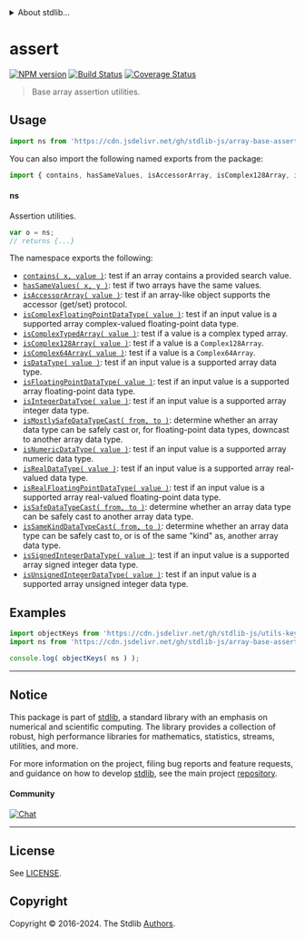 <!--

@license Apache-2.0

Copyright (c) 2022 The Stdlib Authors.

Licensed under the Apache License, Version 2.0 (the "License");
you may not use this file except in compliance with the License.
You may obtain a copy of the License at

   http://www.apache.org/licenses/LICENSE-2.0

Unless required by applicable law or agreed to in writing, software
distributed under the License is distributed on an "AS IS" BASIS,
WITHOUT WARRANTIES OR CONDITIONS OF ANY KIND, either express or implied.
See the License for the specific language governing permissions and
limitations under the License.

-->


<details>
  <summary>
    About stdlib...
  </summary>
  <p>We believe in a future in which the web is a preferred environment for numerical computation. To help realize this future, we've built stdlib. stdlib is a standard library, with an emphasis on numerical and scientific computation, written in JavaScript (and C) for execution in browsers and in Node.js.</p>
  <p>The library is fully decomposable, being architected in such a way that you can swap out and mix and match APIs and functionality to cater to your exact preferences and use cases.</p>
  <p>When you use stdlib, you can be absolutely certain that you are using the most thorough, rigorous, well-written, studied, documented, tested, measured, and high-quality code out there.</p>
  <p>To join us in bringing numerical computing to the web, get started by checking us out on <a href="https://github.com/stdlib-js/stdlib">GitHub</a>, and please consider <a href="https://opencollective.com/stdlib">financially supporting stdlib</a>. We greatly appreciate your continued support!</p>
</details>

# assert

[![NPM version][npm-image]][npm-url] [![Build Status][test-image]][test-url] [![Coverage Status][coverage-image]][coverage-url] <!-- [![dependencies][dependencies-image]][dependencies-url] -->

> Base array assertion utilities.



<section class="usage">

## Usage

```javascript
import ns from 'https://cdn.jsdelivr.net/gh/stdlib-js/array-base-assert@deno/mod.js';
```

You can also import the following named exports from the package:

```javascript
import { contains, hasSameValues, isAccessorArray, isComplex128Array, isComplex64Array, isComplexFloatingPointDataType, isComplexTypedArray, isDataType, isFloatingPointDataType, isIntegerDataType, isMostlySafeDataTypeCast, isNumericDataType, isRealDataType, isRealFloatingPointDataType, isSafeDataTypeCast, isSameKindDataTypeCast, isSignedIntegerDataType, isUnsignedIntegerDataType } from 'https://cdn.jsdelivr.net/gh/stdlib-js/array-base-assert@deno/mod.js';
```

#### ns

Assertion utilities.

```javascript
var o = ns;
// returns {...}
```

The namespace exports the following:

<!-- <toc pattern="*"> -->

<div class="namespace-toc">

-   <span class="signature">[`contains( x, value )`][@stdlib/array/base/assert/contains]</span><span class="delimiter">: </span><span class="description">test if an array contains a provided search value.</span>
-   <span class="signature">[`hasSameValues( x, y )`][@stdlib/array/base/assert/has-same-values]</span><span class="delimiter">: </span><span class="description">test if two arrays have the same values.</span>
-   <span class="signature">[`isAccessorArray( value )`][@stdlib/array/base/assert/is-accessor-array]</span><span class="delimiter">: </span><span class="description">test if an array-like object supports the accessor (get/set) protocol.</span>
-   <span class="signature">[`isComplexFloatingPointDataType( value )`][@stdlib/array/base/assert/is-complex-floating-point-data-type]</span><span class="delimiter">: </span><span class="description">test if an input value is a supported array complex-valued floating-point data type.</span>
-   <span class="signature">[`isComplexTypedArray( value )`][@stdlib/array/base/assert/is-complex-typed-array]</span><span class="delimiter">: </span><span class="description">test if a value is a complex typed array.</span>
-   <span class="signature">[`isComplex128Array( value )`][@stdlib/array/base/assert/is-complex128array]</span><span class="delimiter">: </span><span class="description">test if a value is a `Complex128Array`.</span>
-   <span class="signature">[`isComplex64Array( value )`][@stdlib/array/base/assert/is-complex64array]</span><span class="delimiter">: </span><span class="description">test if a value is a `Complex64Array`.</span>
-   <span class="signature">[`isDataType( value )`][@stdlib/array/base/assert/is-data-type]</span><span class="delimiter">: </span><span class="description">test if an input value is a supported array data type.</span>
-   <span class="signature">[`isFloatingPointDataType( value )`][@stdlib/array/base/assert/is-floating-point-data-type]</span><span class="delimiter">: </span><span class="description">test if an input value is a supported array floating-point data type.</span>
-   <span class="signature">[`isIntegerDataType( value )`][@stdlib/array/base/assert/is-integer-data-type]</span><span class="delimiter">: </span><span class="description">test if an input value is a supported array integer data type.</span>
-   <span class="signature">[`isMostlySafeDataTypeCast( from, to )`][@stdlib/array/base/assert/is-mostly-safe-data-type-cast]</span><span class="delimiter">: </span><span class="description">determine whether an array data type can be safely cast or, for floating-point data types, downcast to another array data type.</span>
-   <span class="signature">[`isNumericDataType( value )`][@stdlib/array/base/assert/is-numeric-data-type]</span><span class="delimiter">: </span><span class="description">test if an input value is a supported array numeric data type.</span>
-   <span class="signature">[`isRealDataType( value )`][@stdlib/array/base/assert/is-real-data-type]</span><span class="delimiter">: </span><span class="description">test if an input value is a supported array real-valued data type.</span>
-   <span class="signature">[`isRealFloatingPointDataType( value )`][@stdlib/array/base/assert/is-real-floating-point-data-type]</span><span class="delimiter">: </span><span class="description">test if an input value is a supported array real-valued floating-point data type.</span>
-   <span class="signature">[`isSafeDataTypeCast( from, to )`][@stdlib/array/base/assert/is-safe-data-type-cast]</span><span class="delimiter">: </span><span class="description">determine whether an array data type can be safely cast to another array data type.</span>
-   <span class="signature">[`isSameKindDataTypeCast( from, to )`][@stdlib/array/base/assert/is-same-kind-data-type-cast]</span><span class="delimiter">: </span><span class="description">determine whether an array data type can be safely cast to, or is of the same "kind" as, another array data type.</span>
-   <span class="signature">[`isSignedIntegerDataType( value )`][@stdlib/array/base/assert/is-signed-integer-data-type]</span><span class="delimiter">: </span><span class="description">test if an input value is a supported array signed integer data type.</span>
-   <span class="signature">[`isUnsignedIntegerDataType( value )`][@stdlib/array/base/assert/is-unsigned-integer-data-type]</span><span class="delimiter">: </span><span class="description">test if an input value is a supported array unsigned integer data type.</span>

</div>

<!-- </toc> -->

</section>

<!-- /.usage -->

<section class="examples">

## Examples

<!-- TODO: better examples -->

<!-- eslint no-undef: "error" -->

```javascript
import objectKeys from 'https://cdn.jsdelivr.net/gh/stdlib-js/utils-keys@deno/mod.js';
import ns from 'https://cdn.jsdelivr.net/gh/stdlib-js/array-base-assert@deno/mod.js';

console.log( objectKeys( ns ) );
```

</section>

<!-- /.examples -->

<!-- Section for related `stdlib` packages. Do not manually edit this section, as it is automatically populated. -->

<section class="related">

</section>

<!-- /.related -->

<!-- Section for all links. Make sure to keep an empty line after the `section` element and another before the `/section` close. -->


<section class="main-repo" >

* * *

## Notice

This package is part of [stdlib][stdlib], a standard library with an emphasis on numerical and scientific computing. The library provides a collection of robust, high performance libraries for mathematics, statistics, streams, utilities, and more.

For more information on the project, filing bug reports and feature requests, and guidance on how to develop [stdlib][stdlib], see the main project [repository][stdlib].

#### Community

[![Chat][chat-image]][chat-url]

---

## License

See [LICENSE][stdlib-license].


## Copyright

Copyright &copy; 2016-2024. The Stdlib [Authors][stdlib-authors].

</section>

<!-- /.stdlib -->

<!-- Section for all links. Make sure to keep an empty line after the `section` element and another before the `/section` close. -->

<section class="links">

[npm-image]: http://img.shields.io/npm/v/@stdlib/array-base-assert.svg
[npm-url]: https://npmjs.org/package/@stdlib/array-base-assert

[test-image]: https://github.com/stdlib-js/array-base-assert/actions/workflows/test.yml/badge.svg?branch=main
[test-url]: https://github.com/stdlib-js/array-base-assert/actions/workflows/test.yml?query=branch:main

[coverage-image]: https://img.shields.io/codecov/c/github/stdlib-js/array-base-assert/main.svg
[coverage-url]: https://codecov.io/github/stdlib-js/array-base-assert?branch=main

<!--

[dependencies-image]: https://img.shields.io/david/stdlib-js/array-base-assert.svg
[dependencies-url]: https://david-dm.org/stdlib-js/array-base-assert/main

-->

[chat-image]: https://img.shields.io/gitter/room/stdlib-js/stdlib.svg
[chat-url]: https://app.gitter.im/#/room/#stdlib-js_stdlib:gitter.im

[stdlib]: https://github.com/stdlib-js/stdlib

[stdlib-authors]: https://github.com/stdlib-js/stdlib/graphs/contributors

[umd]: https://github.com/umdjs/umd
[es-module]: https://developer.mozilla.org/en-US/docs/Web/JavaScript/Guide/Modules

[deno-url]: https://github.com/stdlib-js/array-base-assert/tree/deno
[deno-readme]: https://github.com/stdlib-js/array-base-assert/blob/deno/README.md
[umd-url]: https://github.com/stdlib-js/array-base-assert/tree/umd
[umd-readme]: https://github.com/stdlib-js/array-base-assert/blob/umd/README.md
[esm-url]: https://github.com/stdlib-js/array-base-assert/tree/esm
[esm-readme]: https://github.com/stdlib-js/array-base-assert/blob/esm/README.md
[branches-url]: https://github.com/stdlib-js/array-base-assert/blob/main/branches.md

[stdlib-license]: https://raw.githubusercontent.com/stdlib-js/array-base-assert/main/LICENSE

<!-- <toc-links> -->

[@stdlib/array/base/assert/contains]: https://github.com/stdlib-js/array-base-assert-contains/tree/deno

[@stdlib/array/base/assert/has-same-values]: https://github.com/stdlib-js/array-base-assert-has-same-values/tree/deno

[@stdlib/array/base/assert/is-accessor-array]: https://github.com/stdlib-js/array-base-assert-is-accessor-array/tree/deno

[@stdlib/array/base/assert/is-complex-floating-point-data-type]: https://github.com/stdlib-js/array-base-assert-is-complex-floating-point-data-type/tree/deno

[@stdlib/array/base/assert/is-complex-typed-array]: https://github.com/stdlib-js/array-base-assert-is-complex-typed-array/tree/deno

[@stdlib/array/base/assert/is-complex128array]: https://github.com/stdlib-js/array-base-assert-is-complex128array/tree/deno

[@stdlib/array/base/assert/is-complex64array]: https://github.com/stdlib-js/array-base-assert-is-complex64array/tree/deno

[@stdlib/array/base/assert/is-data-type]: https://github.com/stdlib-js/array-base-assert-is-data-type/tree/deno

[@stdlib/array/base/assert/is-floating-point-data-type]: https://github.com/stdlib-js/array-base-assert-is-floating-point-data-type/tree/deno

[@stdlib/array/base/assert/is-integer-data-type]: https://github.com/stdlib-js/array-base-assert-is-integer-data-type/tree/deno

[@stdlib/array/base/assert/is-mostly-safe-data-type-cast]: https://github.com/stdlib-js/array-base-assert-is-mostly-safe-data-type-cast/tree/deno

[@stdlib/array/base/assert/is-numeric-data-type]: https://github.com/stdlib-js/array-base-assert-is-numeric-data-type/tree/deno

[@stdlib/array/base/assert/is-real-data-type]: https://github.com/stdlib-js/array-base-assert-is-real-data-type/tree/deno

[@stdlib/array/base/assert/is-real-floating-point-data-type]: https://github.com/stdlib-js/array-base-assert-is-real-floating-point-data-type/tree/deno

[@stdlib/array/base/assert/is-safe-data-type-cast]: https://github.com/stdlib-js/array-base-assert-is-safe-data-type-cast/tree/deno

[@stdlib/array/base/assert/is-same-kind-data-type-cast]: https://github.com/stdlib-js/array-base-assert-is-same-kind-data-type-cast/tree/deno

[@stdlib/array/base/assert/is-signed-integer-data-type]: https://github.com/stdlib-js/array-base-assert-is-signed-integer-data-type/tree/deno

[@stdlib/array/base/assert/is-unsigned-integer-data-type]: https://github.com/stdlib-js/array-base-assert-is-unsigned-integer-data-type/tree/deno

<!-- </toc-links> -->

</section>

<!-- /.links -->
